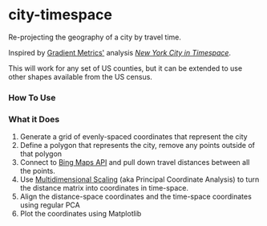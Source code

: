 # city-timespace
Re-projecting the geography of a city by travel time.

Inspired by [Gradient Metrics'](http://gradientmetrics.com/) analysis [*New York City in Timespace*](http://gradientmetrics.com/new-york-city-in-timespace).

This will work for any set of US counties, but it can be extended to use other shapes available from the US census.

### How To Use

### What it Does
1) Generate a grid of evenly-spaced coordinates that represent the city 
2) Define a polygon that represents the city, remove any points outside of that polygon 
3) Connect to [Bing Maps API](https://msdn.microsoft.com/en-us/library/mt827298.aspx) and pull down travel distances between all the points.
4) Use [Multidimensional Scaling](https://en.wikipedia.org/wiki/Multidimensional_scaling) (aka Principal Coordinate Analysis) to turn the distance matrix into coordinates in time-space.
5) Align the distance-space coordinates and the time-space coordinates using regular PCA
6) Plot the coordinates using Matplotlib

